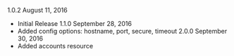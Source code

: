 1.0.2 August 11, 2016
  - Initial Release
1.1.0 September 28, 2016
  - Added config options: hostname, port, secure, timeout
2.0.0 September 30, 2016
  - Added accounts resource
